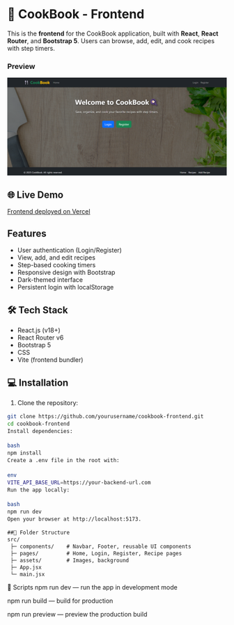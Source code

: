 # 🍴 CookBook - Frontend

This is the **frontend** for the CookBook application, built with **React**, **React Router**, and **Bootstrap 5**. Users can browse, add, edit, and cook recipes with step timers.

 ### Preview

![CookBook Frontend Screenshot](./src/assets/image.png)

## 🌐 Live Demo

[Frontend deployed on Vercel](https://cookbook-frontend-oi5f.vercel.app)

##  Features

- User authentication (Login/Register)
- View, add, and edit recipes
- Step-based cooking timers
- Responsive design with Bootstrap
- Dark-themed interface
- Persistent login with localStorage

## 🛠️ Tech Stack

- React.js (v18+)
- React Router v6
- Bootstrap 5
- CSS
- Vite (frontend bundler)

## 💻 Installation

1. Clone the repository:

```bash
git clone https://github.com/yourusername/cookbook-frontend.git
cd cookbook-frontend
Install dependencies:

bash
npm install
Create a .env file in the root with:

env
VITE_API_BASE_URL=https://your-backend-url.com
Run the app locally:

bash
npm run dev
Open your browser at http://localhost:5173.
```
```
##📂 Folder Structure
src/
 ├─ components/    # Navbar, Footer, reusable UI components
 ├─ pages/         # Home, Login, Register, Recipe pages
 ├─ assets/        # Images, background
 ├─ App.jsx
 └─ main.jsx
```
🔧 Scripts
npm run dev — run the app in development mode

npm run build — build for production

npm run preview — preview the production build